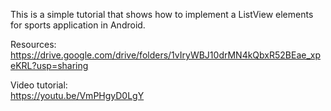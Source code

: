 
This is a simple tutorial that shows how to implement a ListView elements for sports application in Android.

Resources:  
https://drive.google.com/drive/folders/1vIryWBJ10drMN4kQbxR52BEae_xpeKRL?usp=sharing  
  
Video tutorial:  
https://youtu.be/VmPHgyD0LgY
